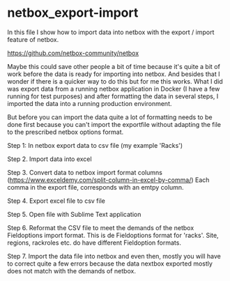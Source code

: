 # netbox_export-import
In this file I show how to import data into netbox with the export / import feature of netbox.

https://github.com/netbox-community/netbox

Maybe this could save other people a bit of time because it's quite a bit of work before the data is ready for importing into netbox. And besides that I wonder if there is a quicker way to do this but for me this works.
What I did was export data from a running netbox application in Docker (I have a few running for test purposes) and after formatting the data in several steps, I imported the data into a running  production environment. 

But before you can import the data quite a lot of formatting needs to be done first because you can't import the exportfile without adapting the file to the prescribed netbox options format. 

Step 1: In netbox export data to csv file (my example 'Racks')

Step 2. Import data into excel  

Step 3. Convert data to netbox import format columns
(https://www.exceldemy.com/split-column-in-excel-by-comma/) Each comma in the export file, corresponds with an emtpy column.

Step 4. Export excel file to csv file 

Step 5. Open file with Sublime Text application 

Step 6. Reformat the CSV file to meet the demands of the netbox Fieldoptions import format. This is de Fieldoptions format for 'racks'. Site, regions, rackroles etc. do have different Fieldoption formats.

Step 7. Import the data file into netbox and even then, mostly you will have to correct quite a few errors because the data nextbox exported mostly does not match with the demands of netbox. 

  

 

